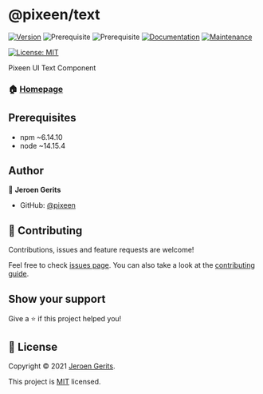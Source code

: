 # @pixeen/text
[![Version](https://img.shields.io/npm/v/@pixeen/text.svg)](https://www.npmjs.com/package/@pixeen/text)
![Prerequisite](https://img.shields.io/badge/npm-~6.14.10-blue.svg)
![Prerequisite](https://img.shields.io/badge/node-~14.15.4-blue.svg)
[![Documentation](https://img.shields.io/badge/documentation-yes-brightgreen.svg)](https://github.com/pixeen/ui#readme)
[![Maintenance](https://img.shields.io/badge/Maintained%3F-yes-green.svg)](https://github.com/pixeen/ui/graphs/commit-activity)

[![License: MIT](https://img.shields.io/github/license/pixeen/@pixeen/text)](https://github.com/pixeen/ui/blob/master/LICENSE)


Pixeen UI Text Component

### 🏠 [Homepage](https://github.com/pixeen/ui)

## Prerequisites

- npm ~6.14.10
- node ~14.15.4

## Author

👤 **Jeroen Gerits**

* GitHub: [@pixeen](https://github.com/pixeen)

## 🤝 Contributing

Contributions, issues and feature requests are welcome!

Feel free to check [issues page](https://github.com/pixeen/ui/issues). You can also take a look at the [contributing guide](https://github.com/pixeen/ui/blob/master/CONTRIBUTING.md).

## Show your support

Give a ⭐️ if this project helped you!


## 📝 License

Copyright © 2021 [Jeroen Gerits](https://github.com/pixeen).

This project is [MIT](https://github.com/pixeen/ui/blob/master/LICENSE) licensed.

